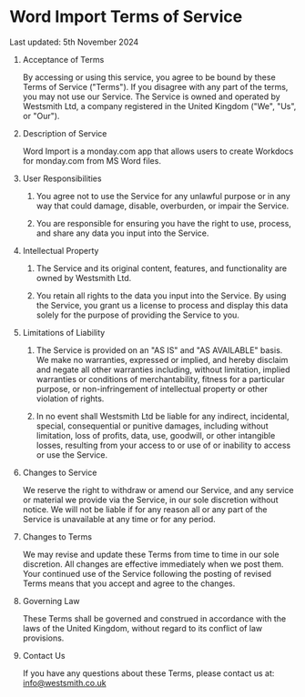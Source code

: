 # Word Import Terms of Service

Last updated: 5th November 2024

 1. Acceptance of Terms

    By accessing or using this service, you agree to be bound by these Terms of Service ("Terms"). If you disagree with any part of the terms, you may not use our Service. The Service is owned and operated by Westsmith Ltd, a company registered in the United Kingdom ("We", "Us", or "Our").

 2. Description of Service

    Word Import is a monday.com app that allows users to create Workdocs for monday.com from MS Word files.

 3. User Responsibilities 
    1. You agree not to use the Service for any unlawful purpose or in any way that could damage, disable, overburden, or impair the Service.

    2. You are responsible for ensuring you have the right to use, process, and share any data you input into the Service.

 4. Intellectual Property
    1. The Service and its original content, features, and functionality are owned by Westsmith Ltd.

    2. You retain all rights to the data you input into the Service. By using the Service, you grant us a license to process and display this data solely for the purpose of providing the Service to you.

5. Limitations of Liability
   1. The Service is provided on an "AS IS" and "AS AVAILABLE" basis. We make no warranties, expressed or implied, and hereby disclaim and negate all other warranties including, without limitation, implied warranties or conditions of merchantability, fitness for a particular purpose, or non-infringement of intellectual property or other violation of rights.

   2. In no event shall Westsmith Ltd be liable for any indirect, incidental, special, consequential or punitive damages, including without limitation, loss of profits, data, use, goodwill, or other intangible losses, resulting from your access to or use of or inability to access or use the Service.

 6. Changes to Service

    We reserve the right to withdraw or amend our Service, and any service or material we provide via the Service, in our sole discretion without notice. We will not be liable if for any reason all or any part of the Service is unavailable at any time or for any period.

 7. Changes to Terms

    We may revise and update these Terms from time to time in our sole discretion. All changes are effective immediately when we post them. Your continued use of the Service following the posting of revised Terms means that you accept and agree to the changes.

 8. Governing Law

    These Terms shall be governed and construed in accordance with the laws of the United Kingdom, without regard to its conflict of law provisions.

 9. Contact Us

    If you have any questions about these Terms, please contact us at: info@westsmith.co.uk